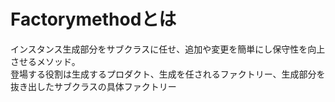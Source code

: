 # Factorymethodとは  
インスタンス生成部分をサブクラスに任せ、追加や変更を簡単にし保守性を向上させるメソッド。  
登場する役割は生成するプロダクト、生成を任されるファクトリー、生成部分を抜き出したサブクラスの具体ファクトリー  
